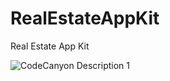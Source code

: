 # RealEstateAppKit
Real Estate App Kit

![CodeCanyon Description 1](https://user-images.githubusercontent.com/2854469/222906484-e8533cdb-c7dc-421d-95b2-7348f3955e23.png)

